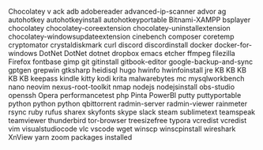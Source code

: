 Chocolatey v
ack 
adb 
adobereader 
advanced-ip-scanner 
advor 
ag 
autohotkey 
autohotkeyinstall 
autohotkeyportable 
Bitnami-XAMPP 
bsplayer 
chocolatey 
chocolatey-coreextension 
chocolatey-uninstallextension 
chocolatey-windowsupdateextension 
cinebench 
composer 
coretemp 
cryptomator 
crystaldiskmark 
curl 
discord 
discordinstall 
docker 
docker-for-windows 
DotNet 
DotNet 
dotnet 
dropbox 
emacs 
etcher 
ffmpeg 
filezilla 
Firefox 
fontbase 
gimp 
git 
gitinstall 
gitbook-editor 
google-backup-and-sync 
gptgen 
grepwin 
gtksharp 
heidisql 
hugo 
hwinfo 
hwinfoinstall 
jre 
KB 
KB 
KB 
KB 
KB 
keepass 
kindle 
kitty 
kodi 
krita 
malwarebytes 
mc 
mysqlworkbench 
nano 
neovim 
nexus-root-toolkit 
nmap 
nodejs 
nodejsinstall 
obs-studio 
openssh 
Opera 
performancetest 
php 
Pinta 
PowerBI 
putty 
puttyportable 
python 
python 
python 
qbittorrent 
radmin-server 
radmin-viewer 
rainmeter 
rsync 
ruby 
rufus 
sharex 
skyfonts 
skype 
slack 
steam 
sublimetext 
teamspeak 
teamviewer 
thunderbird 
tor-browser 
treesizefree 
typora 
vcredist 
vcredist 
vim 
visualstudiocode 
vlc 
vscode 
wget 
winscp 
winscpinstall 
wireshark 
XnView 
yarn 
zoom 
 packages installed
